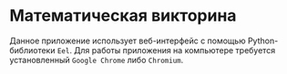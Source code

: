 # Математическая викторина
Данное приложение использует веб-интерфейс с помощью Python-библиотеки `Eel`.
Для работы приложения на компьютере требуется установленный `Google Chrome` либо `Chromium`.